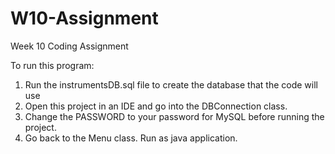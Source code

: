 # W10-Assignment
Week 10 Coding Assignment

To run this program:
1. Run the instrumentsDB.sql file to create the database that the code will use
2. Open this project in an IDE and go into the DBConnection class.
3. Change the PASSWORD to your password for MySQL before running the project.
4. Go back to the Menu class. Run as java application.
